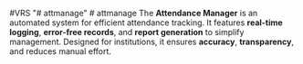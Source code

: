 #VRS
"# attmanage" 
#   a t t m a n a g e 
The **Attendance Manager** is an automated system for efficient attendance tracking. It features **real-time logging**, **error-free records**, and **report generation** to simplify management. Designed for institutions, it ensures **accuracy**, **transparency**, and reduces manual effort.
 
 
